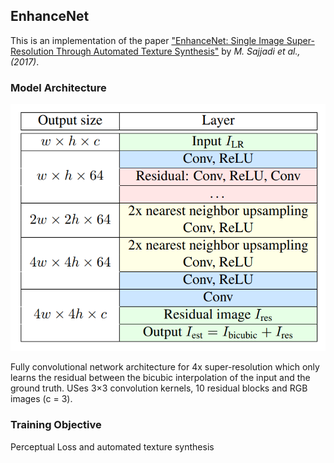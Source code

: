 ## EnhanceNet

This is an implementation of the paper ["EnhanceNet: Single Image Super-Resolution Through Automated Texture Synthesis"](https://arxiv.org/abs/1612.07919) by *M. Sajjadi et al., (2017)*.

### Model Architecture

![](https://github.com/Akella17/EnhanceNet/raw/master/data/enhancenet_architecture.png)

Fully convolutional network architecture for 4x super-resolution which only learns the residual between the bicubic interpolation of the input and the ground truth. USes 3×3 convolution kernels, 10 residual blocks and RGB images (c = 3).

### Training Objective
Perceptual Loss and  automated texture synthesis
